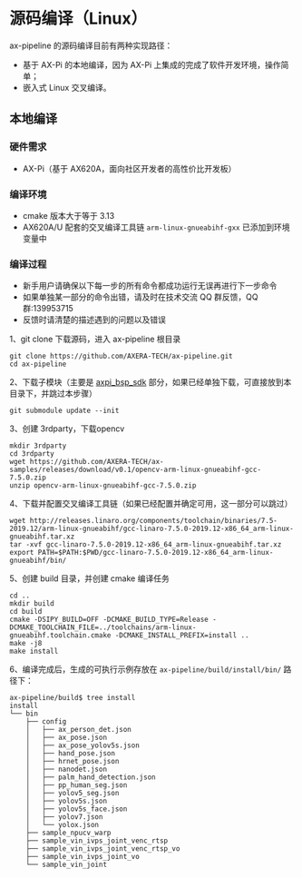 # 源码编译（Linux）

ax-pipeline 的源码编译目前有两种实现路径：

- 基于 AX-Pi 的本地编译，因为 AX-Pi 上集成的完成了软件开发环境，操作简单；
- 嵌入式 Linux 交叉编译。

## 本地编译

### 硬件需求

- AX-Pi（基于 AX620A，面向社区开发者的高性价比开发板）

### 编译环境
- cmake 版本大于等于 3.13
- AX620A/U 配套的交叉编译工具链 `arm-linux-gnueabihf-gxx` 已添加到环境变量中

### 编译过程
- 新手用户请确保以下每一步的所有命令都成功运行无误再进行下一步命令
- 如果单独某一部分的命令出错，请及时在技术交流 QQ 群反馈，QQ 群:139953715
- 反馈时请清楚的描述遇到的问题以及错误

1、git clone 下载源码，进入 ax-pipeline 根目录

```shell
git clone https://github.com/AXERA-TECH/ax-pipeline.git
cd ax-pipeline
```
2、下载子模块（主要是 [axpi_bsp_sdk](https://github.com/sipeed/axpi_bsp_sdk) 部分，如果已经单独下载，可直接放到本目录下，并跳过本步骤）
```shell
git submodule update --init
```
3、创建 3rdparty，下载opencv
```shell
mkdir 3rdparty
cd 3rdparty
wget https://github.com/AXERA-TECH/ax-samples/releases/download/v0.1/opencv-arm-linux-gnueabihf-gcc-7.5.0.zip
unzip opencv-arm-linux-gnueabihf-gcc-7.5.0.zip
```
4、下载并配置交叉编译工具链（如果已经配置并确定可用，这一部分可以跳过）
```shell
wget http://releases.linaro.org/components/toolchain/binaries/7.5-2019.12/arm-linux-gnueabihf/gcc-linaro-7.5.0-2019.12-x86_64_arm-linux-gnueabihf.tar.xz
tar -xvf gcc-linaro-7.5.0-2019.12-x86_64_arm-linux-gnueabihf.tar.xz
export PATH=$PATH:$PWD/gcc-linaro-7.5.0-2019.12-x86_64_arm-linux-gnueabihf/bin/
```
5、创建 build 目录，并创建 cmake 编译任务
```shell
cd ..
mkdir build
cd build
cmake -DSIPY_BUILD=OFF -DCMAKE_BUILD_TYPE=Release -DCMAKE_TOOLCHAIN_FILE=../toolchains/arm-linux-gnueabihf.toolchain.cmake -DCMAKE_INSTALL_PREFIX=install ..
make -j8
make install
```

6、编译完成后，生成的可执行示例存放在 `ax-pipeline/build/install/bin/` 路径下：

```shell
ax-pipeline/build$ tree install
install
└── bin
    ├── config
    │   ├── ax_person_det.json
    │   ├── ax_pose.json
    │   ├── ax_pose_yolov5s.json
    │   ├── hand_pose.json
    │   ├── hrnet_pose.json
    │   ├── nanodet.json
    │   ├── palm_hand_detection.json
    │   ├── pp_human_seg.json
    │   ├── yolov5_seg.json
    │   ├── yolov5s.json
    │   ├── yolov5s_face.json
    │   ├── yolov7.json
    │   └── yolox.json
    ├── sample_npucv_warp
    ├── sample_vin_ivps_joint_venc_rtsp
    ├── sample_vin_ivps_joint_venc_rtsp_vo
    ├── sample_vin_ivps_joint_vo
    └── sample_vin_joint
```
